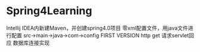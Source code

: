 # Spring4Learning
Intellij IDEA内新建Maven，并创建spring4.0项目
零xml配置文件，用java文件进行配置
src->main->java->com->config
FIRST VERSION
  http get 请求servlet回应
  数据库连接实现
